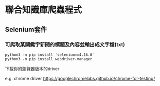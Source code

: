 # 聯合知識庫爬蟲程式
## Selenium套件
### 可爬取某關鍵字新聞的標題及內容並輸出成文字檔(txt)

```
python3 -m pip install 'selenium==4.16.0'
python3 -m pip install webdriver-manager
```

下載你的瀏覽器版本的driver

e.g. chrome driver
https://googlechromelabs.github.io/chrome-for-testing/

